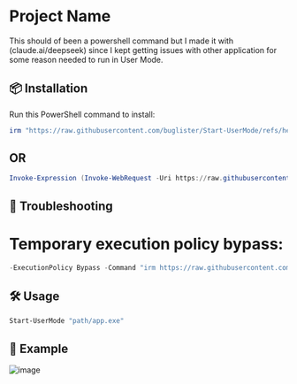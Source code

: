 # Project Name

This should of been a powershell command but I made it with (claude.ai/deepseek) since I kept getting issues with other application for some reason needed to run in User Mode.

## 📦 Installation
Run this PowerShell command to install:
```powershell
irm "https://raw.githubusercontent.com/buglister/Start-UserMode/refs/heads/master/Install.ps1" | iex or Invoke-Expression (Invoke-WebRequest -Uri https://raw.githubusercontent.com/buglister/Start-UserMode/refs/heads/master/Install.ps1 -UseBasicParsing).Content
```

## OR
```powershell
Invoke-Expression (Invoke-WebRequest -Uri https://raw.githubusercontent.com/buglister/Start-UserMode/refs/heads/master/Install.ps1 -UseBasicParsing).Content
```

## 🚨 Troubleshooting 
# Temporary execution policy bypass:
```powershell
-ExecutionPolicy Bypass -Command "irm https://raw.githubusercontent.com/YourUsername/YourRepo/main/Install.ps1 | iex"
```

## 🛠️ Usage
```powershell
Start-UserMode "path/app.exe"
```

## 📃 Example
![image](https://github.com/user-attachments/assets/1457848c-a06b-4eee-ae27-652020845c4b)
